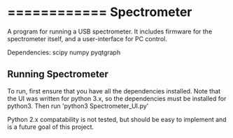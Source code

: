 ============
Spectrometer
============

A program for running a USB spectrometer. It includes firmware for the 
spectrometer itself, and a user-interface for PC control.

Dependencies:
scipy
numpy
pyqtgraph

Running Spectrometer
--------------------
To run, first ensure that you have all the dependencies installed. Note
that the UI was written for python 3.x, so the dependencies must be
installed for python3.
Then run 'python3 Spectrometer_UI.py'

Python 2.x compatability is not tested, but should be easy to implement
and is a future goal of this project.
